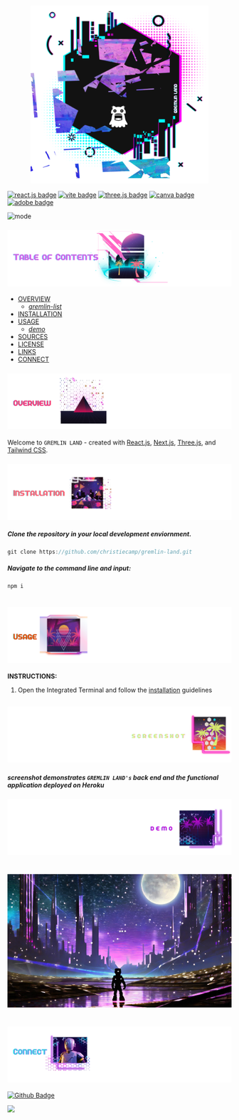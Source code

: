 <p align="center">
<img height= '400px' src="./goblin-goods/branding/readme/header.png"/>
</p>

[![react.js badge](https://img.shields.io/badge/react-hotpink.svg?&logo=React&logoColor=white)](https://react.dev/)
[![vite badge](https://img.shields.io/badge/vite-skyblue.svg?&logo=Vite&logoColor=white)](https://vitejs.dev/)
[![three.js badge](https://img.shields.io/badge/threejs-purple.svg?&logo=Three.js&logoColor=white)](https://threejs.org/)
[![canva badge](https://img.shields.io/badge/canva-teal.svg?&logo=canva&logoColor=white)](https://canva.com/)
[![adobe badge](https://img.shields.io/badge/adobe-violet.svg?&logo=adobe&logoColor=white)](https://www.adobe.com)

<p align="left">
  <img alt="mode" src="https://img.shields.io/badge/view-darkmode-black.svg?&logo=Github&logoColor=white" >
</p>


### ![table-of-contents](./goblin-goods/branding/readme/toc.png)
  - [OVERVIEW](#overview)
    - [*gremlin-list*](#gremlin-list)
  - [INSTALLATION](#installation)
  - [USAGE](#usage)
    - [*demo*](#demo)
  - [SOURCES](#sources)
  - [LICENSE](#license)
  - [LINKS](#links)
  - [CONNECT](#connect)

### ![overview](./goblin-goods/branding/readme/1.png)

Welcome to `GREMLIN LAND` - created with [React.js](https://react.dev/), [Next.js](https://nextjs.org/), [Three.js](https://threejs.org/), and [Tailwind CSS](https://tailwindcss.com/).


### ![installation](./goblin-goods/branding/readme/2.png)

##### *Clone the repository in your local development enviornment.*

```javascript
git clone https://github.com/christiecamp/gremlin-land.git
```

##### *Navigate to the command line and input:*

```javascript
npm i
```
#

### ![usage](./goblin-goods/branding/readme/3.png)

**INSTRUCTIONS:**

1. Open the Integrated Terminal and follow the [installation](#installation) guidelines

## ![screenshot](./goblin-goods/branding/readme/12.png)
             
##### *screenshot demonstrates `GREMLIN LAND's` back end and the functional application deployed on **Heroku***

<!-- <p align="center">
<img src="./goblin-goods/demo/ss.png"/>
</p> -->

### ![demo](./goblin-goods/branding/readme/13.png)

#

<p align="center">
<img height= '300px' src="./goblin-goods/branding/background/robot-gremlin.png"/>
</p>

#

### ![connect](./goblin-goods/branding/readme/7.png)

[![Github Badge](https://img.shields.io/badge/christiecamp-deeppink.svg?&logo=Github&logoColor=white)](https://github.com/christiecamp/alien-prone)

<a href="mailto:christiecamphoto@gmail.com">
<img src="https://img.shields.io/badge/gmail-blue.svg?&logo=Gmail&logoColor=white" />
</a>

<!-- <p align="center">
<a href="https://www.christiecamp.com"><img height= '100px' src ="./goblin-goods/branding/elements/three-gremlins.png"></a>
</p> -->
